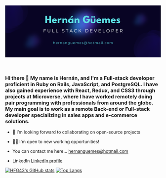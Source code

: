 <p align="center">
  <img src="./Hernán Güemes.png"/>
</p>  
<br>

### Hi there 👋 My name is Hernán, and I'm a Full-stack developer proficient in Ruby on Rails, JavaScript, and PostgreSQL. I have also gained experience with React, Redux, and CSS3 through projects at Microverse, where I have worked remotely doing pair programming with professionals from around the globe. My main goal is to work as a remote Back-end or Full-stack developer specializing in sales apps and e-commerce solutions.

- 👯 I’m looking forward to collaborating on open-source projects
- 🐱‍💻 I'm open to new working opportunities!

- You can contact me here... hernanguemes@hotmail.com
- LinkedIn [LinkedIn profile](https://www.linkedin.com/in/hernanguemes/)

  
[![HFG43's GitHub stats](https://github-readme-stats.vercel.app/api?username=HFG43)](https://github.com/HFG43/github-readme-stats)
[![Top Langs](https://github-readme-stats.vercel.app/api/top-langs/?username=HFG43&layout=compact)](https://github.com/HFG43/github-readme-stats)
